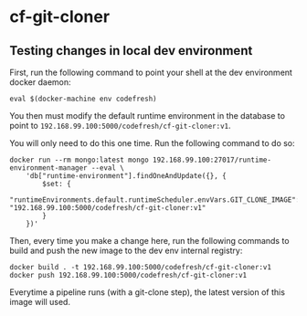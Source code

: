 # cf-git-cloner

## Testing changes in local dev environment

First, run the following command to point your shell at the dev environment docker daemon:
```
eval $(docker-machine env codefresh)
```

You then must modify the default runtime environment in the database to point to `192.168.99.100:5000/codefresh/cf-git-cloner:v1`.

You will only need to do this one time. Run the following command to do so:

```
docker run --rm mongo:latest mongo 192.168.99.100:27017/runtime-environment-manager --eval \
    'db["runtime-environment"].findOneAndUpdate({}, {
        $set: {
            "runtimeEnvironments.default.runtimeScheduler.envVars.GIT_CLONE_IMAGE": "192.168.99.100:5000/codefresh/cf-git-cloner:v1"
        }
    })'
```

Then, every time you make a change here, run the following commands to build and push the new image to the dev env internal registry:

```
docker build . -t 192.168.99.100:5000/codefresh/cf-git-cloner:v1
docker push 192.168.99.100:5000/codefresh/cf-git-cloner:v1
```

Everytime a pipeline runs (with a git-clone step), the latest version of this image will used.
